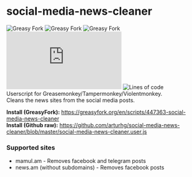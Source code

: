 # social-media-news-cleaner
![Greasy Fork](https://img.shields.io/greasyfork/v/447363?style=for-the-badge)
![Greasy Fork](https://img.shields.io/greasyfork/dt/447363?style=for-the-badge)
![Greasy Fork](https://img.shields.io/greasyfork/l/447363?style=for-the-badge)
![GitHub file size in bytes](https://img.shields.io/github/size/arturhg/social-media-news-cleaner/social-media-news-cleaner.user.js?style=for-the-badge)
![Lines of code](https://img.shields.io/tokei/lines/github.com/arturhg/social-media-news-cleaner?style=for-the-badge)  
Userscript for Greasemonkey/Tampermonkey/Violentmonkey.  
Cleans the news sites from the social media posts.

__Install (GreasyFork):__ https://greasyfork.org/en/scripts/447363-social-media-news-cleaner  
__Install (Github raw):__ https://github.com/arturhg/social-media-news-cleaner/blob/master/social-media-news-cleaner.user.js

### Supported sites
- mamul.am - Removes facebook and telegram posts
- news.am (without subdomains) - Removes facebook posts